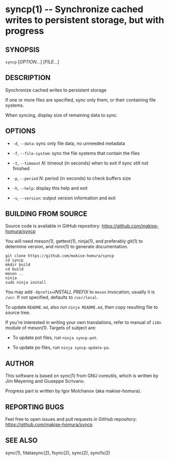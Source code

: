 syncp(1) -- Synchronize cached writes to persistent storage, but with progress
==============================================================================

## SYNOPSIS

`syncp` [<var>OPTION</var>...] [<var>FILE</var>...]

## DESCRIPTION

Synchronize cached writes to persistent storage

If one or more files are specified, sync only them,
or their containing file systems.

When syncing, display size of remaining data to sync.

## OPTIONS

* `-d`, `--data`:
    sync only file data, no unneeded metadata

* `-f`, `--file-system`:
    sync the file systems that contain the files

* `-t`, `--timeout` <var>N</var>:
    timeout (in seconds) when to exit if sync still not finished

* `-p`, `--period` <var>N</var>:
    period (in seconds) to check buffers size

* `-h`, `--help`:
    display this help and exit

* `-v`, `--version`:
    output version information and exit

## BUILDING FROM SOURCE

Source code is available in GitHub repository:
https://github.com/makise-homura/syncp

You will need meson(1), gettext(1), ninja(1), and preferably
git(1) to determine version, and ronn(1) to generate documentation.

```
git clone https://github.com/makise-homura/syncp
cd syncp
mkdir build
cd build
meson ..
ninja
sudo ninja install
```

You may add `-Dprefix=`<var>INSTALL PREFIX</var> to `meson` invocation;
usually it is `/usr`. If not specified, defaults to `/usr/local`.

To update `README.md`, also run `ninja README.md`,
then copy resulting file to source tree.

If you're interested in writing your own translations, refer to
manual of `i18n` module of meson(1). Targets of subject are:

* To update pot files, run `ninja syncp-pot`.

* To update po files, run `ninja syncp-update-po`.

## AUTHOR

This software is based on sync(1) from GNU coreutils,
which is written by Jim Meyering and Giuseppe Scrivano.

Progress part is written by Igor Molchanov (aka makise-homura).

## REPORTING BUGS

Feel free to open issues and pull requests in GitHub repository:
https://github.com/makise-homura/syncp

## SEE ALSO

sync(1), fdatasync(2), fsync(2), sync(2), syncfs(2)


[SYNOPSIS]: #SYNOPSIS "SYNOPSIS"
[DESCRIPTION]: #DESCRIPTION "DESCRIPTION"
[OPTIONS]: #OPTIONS "OPTIONS"
[BUILDING FROM SOURCE]: #BUILDING-FROM-SOURCE "BUILDING FROM SOURCE"
[AUTHOR]: #AUTHOR "AUTHOR"
[REPORTING BUGS]: #REPORTING-BUGS "REPORTING BUGS"
[SEE ALSO]: #SEE-ALSO "SEE ALSO"


[syncp(1)]: syncp.1.html
